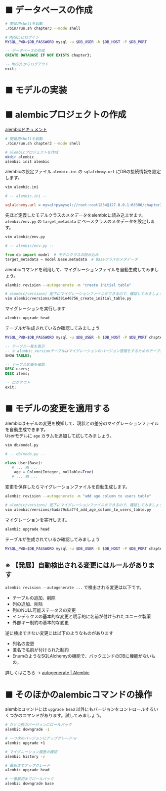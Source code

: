# ■ データベースの作成
```bash
# 開発用shellを起動
./bin/run.sh chapter3 --mode shell

# MySQLにログイン
MYSQL_PWD=$DB_PASSWORD mysql -u $DB_USER -h $DB_HOST -P $DB_PORT
```

```sql
-- データベースの作成
CREATE DATABASE IF NOT EXISTS chapter3;

-- MySQLからログアウト
exit;
```

# ■ モデルの実装

# ■ alembicプロジェクトの作成

[alembicドキュメント](https://alembic.sqlalchemy.org/en/latest/)

```bash
# 開発用shellを起動
./bin/run.sh chapter3 --mode shell

# alembicプロジェクトを作成
mkdir alembic
alembic init alembic
```

alembicの設定ファイル `alembic.ini` の `sqlalchemy.url` にDBの接続情報を設定します。

```bash
vim alembic.ini
```

```ini
# -- alembic.ini --

sqlalchemy.url = mysql+pymysql://root:root1234@127.0.0.1:63306/chapter3?charset=utf8mb4
```

先ほど定義したモデルクラスのメタデータをalembicに読み込ませます。  
`alembic/env.py` の `target_metadata` にベースクラスのメタデータを設定します。


```bash
vim alembic/env.py
```

```python
# -- alembic/env.py --

from db import model  # モデルクラスの読み込み
target_metadata = model.Base.metadata  # Baseクラスのメタデータ
```

alembicコマンドを利用して、マイグレーションファイルを自動生成してみましょう。

```bash
alembic revision --autogenerate -m "create initial table"

# alembic/versions/ 配下にマイグレーションファイルができるので、確認してみましょう
vim alembic/versions/de6391e46756_create_initial_table.py
```

マイグレーションを実行します

```bash
alembic upgrade head
```

テーブルが生成されているか確認してみましょう

```bash
MYSQL_PWD=$DB_PASSWORD mysql -u $DB_USER -h $DB_HOST -P $DB_PORT chapter3
```

```sql
-- テーブル一覧を表示
-- ※ alembic_versionテーブルはマイグレーションのバージョン管理をするためのテーブルです
SHOW TABLES;

-- テーブル定義を確認
DESC users;
DESC items;

-- ログアウト
exit;
```

# ■ モデルの変更を適用する

alembicはモデルの変更を検知して、現状との差分のマイグレーションファイルを自動生成できます。  
Userモデルに `age` カラムを追加して試してみましょう。

```bash
vim db/model.py
```

```python
# -- db/mode.py --

class User(Base):
   # ... 略 ...
    age = Column(Integer, nullable=True)
   # ... 略 ...
```

変更を保存したらマイグレーションファイルを自動生成します。

```bash
alembic revision --autogenerate -m "add age column to users table"

# alembic/versions/ 配下にマイグレーションファイルができるので、確認してみましょう
vim alembic/versions/6ada79cba7f4_add_age_column_to_users_table.py
```

マイグレーションを実行します。

```bash
alembic upgrade head
```

テーブルが生成されているか確認してみましょう

```bash
MYSQL_PWD=$DB_PASSWORD mysql -u $DB_USER -h $DB_HOST -P $DB_PORT chapter3 -e "DESC users"
```

## ※ 【発展】自動検出される変更にはルールがあります

`alembic revision --autogenerate ...` で検出される変更は以下です。

- テーブルの追加、削除
- 列の追加、削除
- 列のNULL可能ステータスの変更
- インデックスの基本的な変更と明示的に名前が付けられたユニーク製薬
- 外部キー制約の基本的な変更

逆に検出できない変更には以下のようなものがあります

- 列名の変更
- 匿名で名前が付けられた制約
- EnumのようなSQLAlchemyの機能で、バックエンドのDBに機能がないもの。

詳しくはこちら -> [autogenerate | Alembic](https://alembic.sqlalchemy.org/en/latest/autogenerate.html#what-does-autogenerate-detect-and-what-does-it-not-detect)

# ■ そのほかのalembicコマンドの操作

alembicコマンドには `upgrade head` 以外にもバージョンをコントロールするいくつかのコマンドがあります。試してみましょう。

```bash
# ひとつ前のバージョンにロールバック
alembic downgrade -1

# 一つ次のバージョンにアップグレード:w
alembic upgrade +1

# マイグレーション履歴の確認
alembic history -v

# 最新までアップグレード
alembic upgrade head

# 一番最初までロールバック
alembic downgrade base
```
